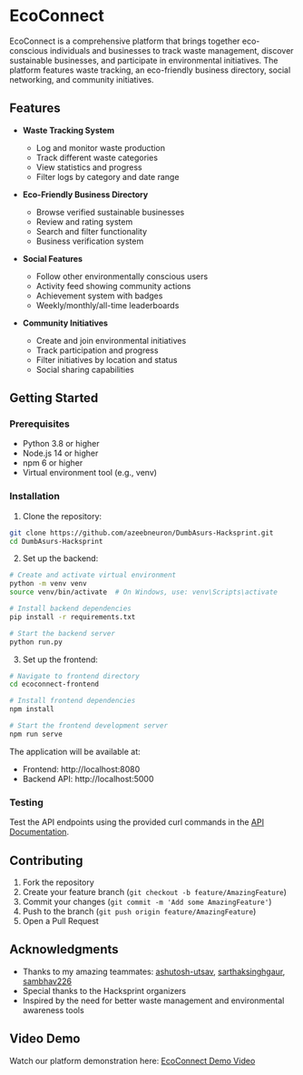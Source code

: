 # EcoConnect

EcoConnect is a comprehensive platform that brings together eco-conscious individuals and businesses to track waste management, discover sustainable businesses, and participate in environmental initiatives. The platform features waste tracking, an eco-friendly business directory, social networking, and community initiatives.

## Features

- **Waste Tracking System**
  - Log and monitor waste production
  - Track different waste categories
  - View statistics and progress
  - Filter logs by category and date range

- **Eco-Friendly Business Directory**
  - Browse verified sustainable businesses
  - Review and rating system
  - Search and filter functionality
  - Business verification system

- **Social Features**
  - Follow other environmentally conscious users
  - Activity feed showing community actions
  - Achievement system with badges
  - Weekly/monthly/all-time leaderboards

- **Community Initiatives**
  - Create and join environmental initiatives
  - Track participation and progress
  - Filter initiatives by location and status
  - Social sharing capabilities

## Getting Started

### Prerequisites

- Python 3.8 or higher
- Node.js 14 or higher
- npm 6 or higher
- Virtual environment tool (e.g., venv)

### Installation

1. Clone the repository:
```bash
git clone https://github.com/azeebneuron/DumbAsurs-Hacksprint.git
cd DumbAsurs-Hacksprint
```

2. Set up the backend:
```bash
# Create and activate virtual environment
python -m venv venv
source venv/bin/activate  # On Windows, use: venv\Scripts\activate

# Install backend dependencies
pip install -r requirements.txt

# Start the backend server
python run.py
```

3. Set up the frontend:
```bash
# Navigate to frontend directory
cd ecoconnect-frontend

# Install frontend dependencies
npm install

# Start the frontend development server
npm run serve
```

The application will be available at:
- Frontend: http://localhost:8080
- Backend API: http://localhost:5000

### Testing

Test the API endpoints using the provided curl commands in the [API Documentation](docs/API.md).

## Contributing

1. Fork the repository
2. Create your feature branch (`git checkout -b feature/AmazingFeature`)
3. Commit your changes (`git commit -m 'Add some AmazingFeature'`)
4. Push to the branch (`git push origin feature/AmazingFeature`)
5. Open a Pull Request

## Acknowledgments

- Thanks to my amazing teammates: [ashutosh-utsav](https://github.com/ashutosh-utsav), [sarthaksinghgaur](https://github.com/sarthaksinghgaur), [sambhav226](https://github.com/sambhav226)
- Special thanks to the Hacksprint organizers
- Inspired by the need for better waste management and environmental awareness tools

## Video Demo
Watch our platform demonstration here: [EcoConnect Demo Video](https://drive.google.com/file/d/1u77OWWh0wKOiZDfFQjjTvO2u4j-obxvC/view?usp=sharing)
